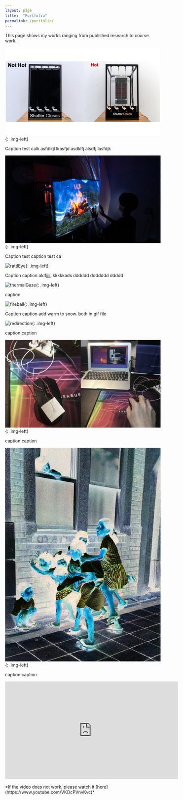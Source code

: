 ```yaml
---
layout: page
title:  "Portfolio"
permalink: /portfolio/
---
```


<link href="{{site.baseurl}}/assets/css/main.css" rel="stylesheet">
This page shows my works ranging from published research to course work.

![thermoBlinds](/assets/images/thermoBlinds.png){: .img-left}
<div class="center">
Caption test calk asfdlkjl lkasfjd asdklfj alsdfj  lasfdjk
</div>

![mesh1](/assets/images/mesh1.png){: .img-left}
<div class="center">
Caption test caption test ca
</div>

![rattlEye](/assets/images/rattlEye.png){: .img-left}
<div class="center">
Caption caption aldfjjjjj kkkkkads dddddd ddddddd ddddd
</div>

![thermalGaze](/assets/images/thermalGaze.png){: .img-left}
<div class="center">
caption
</div>

![fireball](/assets/images/fireball.png){: .img-left}
<div class="center">
Caption caption add warm to snow. both in gif file
</div>

![redirection](/assets/images/redirection.png){: .img-left}
<div class="center">
caption caption
</div>

![therMouse](/assets/images/therMouse.png){: .img-left}
<div class="center">
caption caption
</div>

![colorization](/assets/images/colorization.gif){: .img-left}
<div class="center">
caption caption
</div>

<p align="left">
<iframe width="560" height="315" src="https://www.youtube.com/embed/VKDcPVnvKvc" title="YouTube video player" frameborder="0" allow="accelerometer; autoplay; clipboard-write; encrypted-media; gyroscope; picture-in-picture" allowfullscreen></iframe>
</p>
*If the video does not work, please watch it [here](https://www.youtube.com/VKDcPVnvKvc)*

<script src="{{site.baseurl}}/assets/js/main.js"></script>
